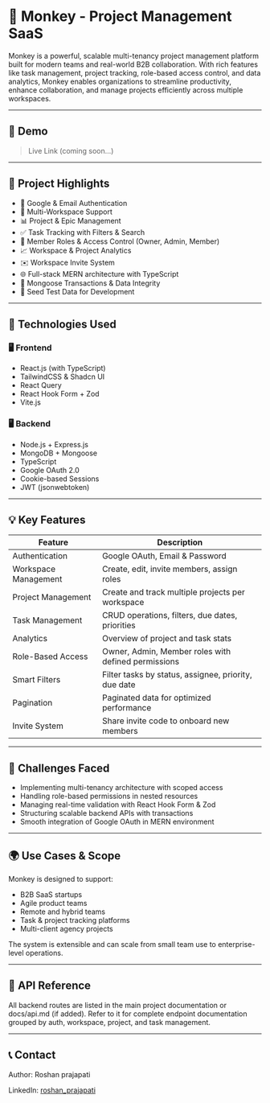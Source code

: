 # 🐒 Monkey - Project Management SaaS

Monkey is a powerful, scalable multi-tenancy project management platform built for modern teams and real-world B2B collaboration. With rich features like task management, project tracking, role-based access control, and data analytics, Monkey enables organizations to streamline productivity, enhance collaboration, and manage projects efficiently across multiple workspaces.

---

## 🚀 Demo

> Live Link (coming soon...)

---

## 📌 Project Highlights

- 🔐 Google & Email Authentication
- 🏢 Multi-Workspace Support
- 📊 Project & Epic Management
- ✅ Task Tracking with Filters & Search
- 👥 Member Roles & Access Control (Owner, Admin, Member)
- 📈 Workspace & Project Analytics
- ✉️ Workspace Invite System
- 🌐 Full-stack MERN architecture with TypeScript
- 💾 Mongoose Transactions & Data Integrity
- 🌱 Seed Test Data for Development

---

## 🔧 Technologies Used

### 🖥️ Frontend

- React.js (with TypeScript)
- TailwindCSS & Shadcn UI
- React Query
- React Hook Form + Zod
- Vite.js

### 🖥️ Backend

- Node.js + Express.js
- MongoDB + Mongoose
- TypeScript
- Google OAuth 2.0
- Cookie-based Sessions
- JWT (jsonwebtoken)

---

## 💡 Key Features

| Feature              | Description                                          |
| -------------------- | ---------------------------------------------------- |
| Authentication       | Google OAuth, Email & Password                       |
| Workspace Management | Create, edit, invite members, assign roles           |
| Project Management   | Create and track multiple projects per workspace     |
| Task Management      | CRUD operations, filters, due dates, priorities      |
| Analytics            | Overview of project and task stats                   |
| Role-Based Access    | Owner, Admin, Member roles with defined permissions  |
| Smart Filters        | Filter tasks by status, assignee, priority, due date |
| Pagination           | Paginated data for optimized performance             |
| Invite System        | Share invite code to onboard new members             |

---

## 🧠 Challenges Faced

- Implementing multi-tenancy architecture with scoped access
- Handling role-based permissions in nested resources
- Managing real-time validation with React Hook Form & Zod
- Structuring scalable backend APIs with transactions
- Smooth integration of Google OAuth in MERN environment

---

## 🌍 Use Cases & Scope

Monkey is designed to support:

- B2B SaaS startups
- Agile product teams
- Remote and hybrid teams
- Task & project tracking platforms
- Multi-client agency projects

The system is extensible and can scale from small team use to enterprise-level operations.

---

## 🔗 API Reference

All backend routes are listed in the main project documentation or docs/api.md (if added). Refer to it for complete endpoint documentation grouped by auth, workspace, project, and task management.

---

## 📞 Contact

Author: Roshan prajapati

LinkedIn: [roshan_prajapati](https://www.linkedin.com/in/roshanprajapati/)

